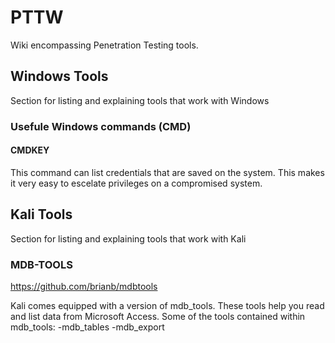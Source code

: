# PTTW
Wiki encompassing Penetration Testing tools.

## Windows Tools
Section for listing and explaining tools that work with Windows

### Usefule Windows commands (CMD)

#### CMDKEY
This command can list credentials that are saved on the system. This makes it very easy to escelate privileges on a compromised system.

## Kali Tools
Section for listing and explaining tools that work with Kali

### MDB-TOOLS
https://github.com/brianb/mdbtools

Kali comes equipped with a version of mdb_tools. These tools help you read and list data from Microsoft Access.
Some of the tools contained within mdb_tools:
-mdb_tables
-mdb_export
